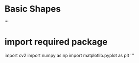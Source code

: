 # Basic Shapes 

'''
# import required package 
import cv2
import numpy as np
import matplotlib.pyplot as plt
'''

